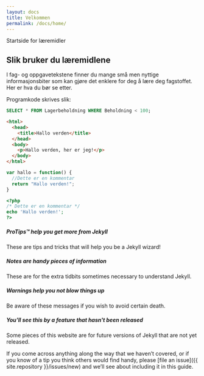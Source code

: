 ```yaml
---
layout: docs
title: Velkommen
permalink: /docs/home/
---
```


Startside for læremidler


## Slik bruker du læremidlene

I fag- og oppgavetekstene finner du mange små men nyttige informasjonsbiter som kan gjøre det enklere for deg å lære deg fagstoffet. Her er hva du bør se etter.

Programkode skrives slik:

``` sql
SELECT * FROM Lagerbeholdning WHERE Beholdning < 100;
```

``` html
<html>
  <head>
    <title>Hallo verden</title>
  </head>
  <body>
    <p>Hallo verden, her er jeg!</p>
  </body>
</html>
```

``` js
var hallo = function() {
  //Dette er en kommentar
  return "Hallo verden!";
}
```

``` php
<?php
/* Dette er en kommentar */
echo 'Hallo verden!';
?>
```

<div class="note">
  <h5>ProTips™ help you get more from Jekyll</h5>
  <p>These are tips and tricks that will help you be a Jekyll wizard!</p>
</div>

<div class="note info">
  <h5>Notes are handy pieces of information</h5>
  <p>These are for the extra tidbits sometimes necessary to understand
     Jekyll.</p>
</div>

<div class="note warning">
  <h5>Warnings help you not blow things up</h5>
  <p>Be aware of these messages if you wish to avoid certain death.</p>
</div>

<div class="note unreleased">
  <h5>You'll see this by a feature that hasn't been released</h5>
  <p>Some pieces of this website are for future versions of Jekyll that
    are not yet released.</p>
</div>

If you come across anything along the way that we haven’t covered, or if you
know of a tip you think others would find handy, please [file an
issue]({{ site.repository }}/issues/new) and we’ll see about
including it in this guide.
